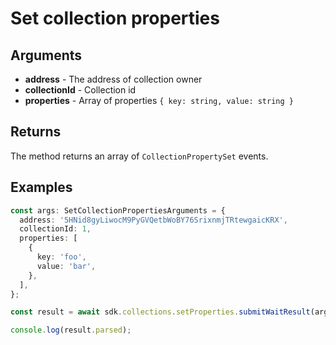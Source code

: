 # Set collection properties

## Arguments

- **address** - The address of collection owner
- **collectionId** - Collection id
- **properties** - Array of properties `{ key: string, value: string }`

## Returns

The method returns an array of `CollectionPropertySet` events.

## Examples

```ts
const args: SetCollectionPropertiesArguments = {
  address: '5HNid8gyLiwocM9PyGVQetbWoBY76SrixnmjTRtewgaicKRX',
  collectionId: 1,
  properties: [
    {
      key: 'foo',
      value: 'bar',
    },
  ],
};

const result = await sdk.collections.setProperties.submitWaitResult(args);

console.log(result.parsed);
```
